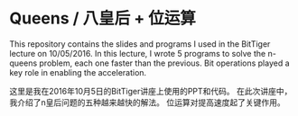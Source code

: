 # Queens / 八皇后 + 位运算

This repository contains the slides and programs I used in the BitTiger lecture on 10/05/2016.
In this lecture, I wrote 5 programs to solve the n-queens problem, each one faster than the previous.
Bit operations played a key role in enabling the acceleration.

这里是我在2016年10月5日的BitTiger讲座上使用的PPT和代码。
在此次讲座中，我介绍了n皇后问题的五种越来越快的解法。
位运算对提高速度起了关键作用。
